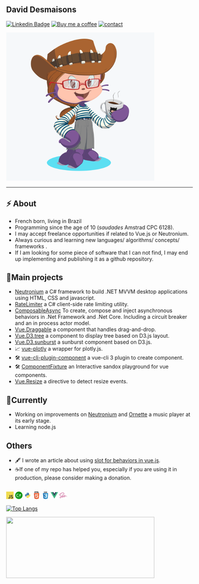 




## David Desmaisons

[![Linkedin Badge](https://img.shields.io/badge/-LinkedIn-blue?style=flat-square&logo=Linkedin&logoColor=white)](https://www.linkedin.com/in/david-desmaisons-phd-mcp-csm-2b9bb028/)
[![Buy me a coffee](https://img.shields.io/badge/buy%20me%20a-coffee-yellow.svg)](https://www.paypal.com/cgi-bin/webscr?cmd=_donations&business=GYAEKQZJ4FQT2&currency_code=USD&source=url)
[![contact](https://img.shields.io/badge/contact-email-green)](mailto:desmaisons_david@hotmail.com)

<img align="right
" src="https://raw.githubusercontent.com/David-Desmaisons/David-Desmaisons/master/octocat.png" alt="my octocat" width="400"/>

---

## ⚡ About
- French born, living in Brazil
- Programming since the age of 10 (*saudades*  Amstrad CPC 6128).
- I may accept freelance opportunities if related to Vue.js or Neutronium.
- Always curious and learning new languages/ algorithms/ concepts/ frameworks . 
- If I am looking for some piece of software that I can not find, I may end up implementing and publishing it as a github repository.

## 🚀Main projects
* [Neutronium](https://github.com/NeutroniumCore/Neutronium) a C# framework to build .NET MVVM desktop applications using HTML, CSS and javascript.
* [RateLimiter](https://github.com/David-Desmaisons/RateLimiter) a C# client-side rate limiting utility.
* [ComposableAsync](https://github.com/David-Desmaisons/ComposableAsync) To create, compose and inject asynchronous behaviors in .Net Framework and .Net Core. Including a circuit breaker and an in process actor model.
* [Vue.Draggable](https://github.com/SortableJS/Vue.Draggable) a component that handles drag-and-drop.
* [Vue.D3.tree](https://github.com/David-Desmaisons/Vue.D3.tree) a component to display tree based on D3.js layout.
* [Vue.D3.sunburst](https://github.com/David-Desmaisons/Vue.D3.sunburst) a sunburst component based on D3.js.
* 📈 [vue-plotly](https://github.com/David-Desmaisons/vue-plotly) a wrapper for plotly.js.
* 🛠️ [vue-cli-plugin-component](https://github.com/David-Desmaisons/vue-cli-plugin-component) a vue-cli 3 plugin to create component.
* 🛠️ [ComponentFixture](https://github.com/David-Desmaisons/ComponentFixture) an Interactive sandox playground for vue components.
* [Vue.Resize](https://github.com/David-Desmaisons/Vue.resize) a directive to detect resize events.


## 🔭Currently
* Working on improvements on [Neutronium](https://github.com/NeutroniumCore/Neutronium) and [Ornette](https://github.com/David-Desmaisons/Ornette) a music player at its early stage.
* Learning node.js

## Others
* 🖋 I wrote an article about using [slot for behaviors in vue.js](https://www.digitalocean.com/community/tutorials/vuejs-renderless-behavior-slots).
* ☕If one of my repo has helped you, especially if you are using it in production, please consider making a donation.

## 

<code><img height="20" src="https://raw.githubusercontent.com/github/explore/80688e429a7d4ef2fca1e82350fe8e3517d3494d/topics/javascript/javascript.png"></code>
<code><img height="20" src="https://raw.githubusercontent.com/github/explore/80688e429a7d4ef2fca1e82350fe8e3517d3494d/topics/csharp/csharp.png"></code>
<code><img height="20" src="https://raw.githubusercontent.com/github/explore/80688e429a7d4ef2fca1e82350fe8e3517d3494d/topics/python/python.png"></code>
<code><img height="20" src="https://raw.githubusercontent.com/github/explore/80688e429a7d4ef2fca1e82350fe8e3517d3494d/topics/html/html.png"></code>
<code><img height="20" src="https://raw.githubusercontent.com/github/explore/80688e429a7d4ef2fca1e82350fe8e3517d3494d/topics/css/css.png"></code>
<code><img height="20" src="https://raw.githubusercontent.com/github/explore/80688e429a7d4ef2fca1e82350fe8e3517d3494d/topics/vue/vue.png"></code>
<code><img height="20" src="https://raw.githubusercontent.com/github/explore/80688e429a7d4ef2fca1e82350fe8e3517d3494d/topics/sass/sass.png"></code>

[![Top Langs](https://github-readme-stats.vercel.app/api/top-langs/?username=David-Desmaisons&hide=Jupyter%20notebook,apacheconf&layout=compact)](https://github.com/anuraghazra/github-readme-stats)

<img  width="400" height="165" src="https://github-readme-stats.vercel.app/api?username=David-Desmaisons&show_icons=true&hide_border=false&line_height=20&title_color=0366d6&icon_color=1b93c9&show_owner=true&include_all_commits=true"/>


